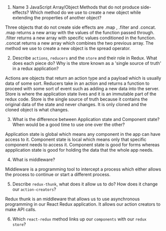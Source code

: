 1.  Name 3 JavaScript Array/Object Methods that do not produce side-effects? Which method do we use to create a new object while extending the properties of another object?

Three objects that do not create side effects are .map , .filter and .concat. .map returns a new array with the values  of the function passed through. .filter returns a new array with specific values conditioned in the function. .concat returns a new array which combines the two previous array. The method we use to create a new object is the spread operator.

2.  Describe `actions`, `reducers` and the `store` and their role in Redux. What does each piece do? Why is the store known as a 'single source of truth' in a redux application?

Actions are objects that return an action type and a payload which is usually data of some sort. Reducers take in an action and returns a function to proceed with some sort of event such as adding a new data into the server.  Store is where the application state lives and it is an immutable part of the redux code. Store is the single source of truth because it contains the original data of the state and never changes. It is only cloned and the cloned object is what changes.

3.  What is the difference between Application state and Component state? When would be a good time to use one over the other?

Application state is global which means any component in the app can have access to it. Component state is local which means only that specific component needs to access it. Component state is good for forms whereas appplication state is good for holding the data that the whole app needs.

4.  What is middleware?

Middleware is a programming tool to intercept a process which either allows the process to continue or start a different process.

5.  Describe `redux-thunk`, what does it allow us to do? How does it change our `action-creators`?

Redux thunk is an middleware that allows us to use asynchronous programming in our React Redux application. It allows our action creators to make API calls.

6.  Which `react-redux` method links up our `components` with our `redux store`?
